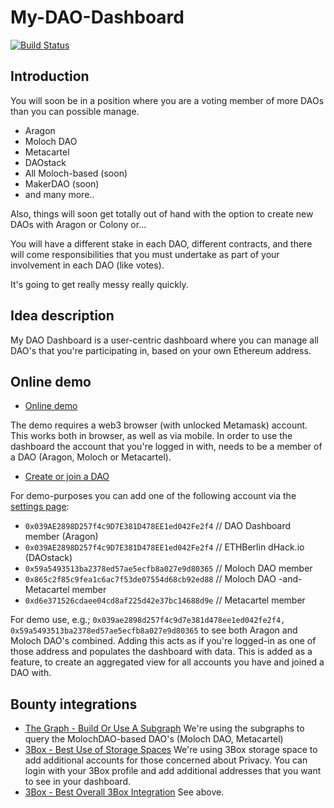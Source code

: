 # My-DAO-Dashboard

[![Build Status](https://travis-ci.org/wslyvh/My-DAO-Dashboard.svg?branch=master)](https://travis-ci.org/wslyvh/My-DAO-Dashboard)

## Introduction

You will soon be in a position where you are a voting member of more DAOs than you can possible manage.

- Aragon
- Moloch DAO
- Metacartel
- DAOstack
- All Moloch-based (soon)
- MakerDAO (soon)
- and many more..

Also, things will soon get totally out of hand with the option to create new DAOs with Aragon or Colony or...

You will have a different stake in each DAO, different contracts, and there will come responsibilities that you must undertake as part of your involvement in each DAO (like votes).

It's going to get really messy really quickly.

## Idea description

My DAO Dashboard is a user-centric dashboard where you can manage all DAO's that you're participating in, based on your own Ethereum address.

## Online demo

- [Online demo](https://my-dao-dashboard.herokuapp.com/)

The demo requires a web3 browser (with unlocked Metamask) account. This works both in browser, as well as via mobile.
In order to use the dashboard the account that you're logged in with, needs to be a member of a DAO (Aragon, Moloch or Metacartel).

- [Create or join a DAO](https://mainnet.aragon.org/)

For demo-purposes you can add one of the following account via the [settings page](https://my-dao-dashboard.herokuapp.com/settings):

- `0x039AE2898D257f4c9D7E381D478EE1ed042Fe2f4` // DAO Dashboard member (Aragon)
- `0x039AE2898D257f4c9D7E381D478EE1ed042Fe2f4` // ETHBerlin dHack.io (DAOstack)
- `0x59a5493513ba2378ed57ae5ecfb8a027e9d80365` // Moloch DAO member
- `0x865c2f85c9fea1c6ac7f53de07554d68cb92ed88` // Moloch DAO -and- Metacartel member
- `0xd6e371526cdaee04cd8af225d42e37bc14688d9e` // Metacartel member

For demo use, e.g.; `0x039ae2898d257f4c9d7e381d478ee1ed042fe2f4, 0x59a5493513ba2378ed57ae5ecfb8a027e9d80365` to see both Aragon and Moloch DAO's combined.
Adding this acts as if you're logged-in as one of those address and populates the dashboard with data.
This is added as a feature, to create an aggregated view for all accounts you have and joined a DAO with.

## Bounty integrations

- [The Graph - Build Or Use A Subgraph](https://github.com/ethberlinzwei/Bounties/issues/11)
  We're using the subgraphs to query the MolochDAO-based DAO's (Moloch DAO, Metacartel)
- [3Box - Best Use of Storage Spaces](https://github.com/ethberlinzwei/Bounties/issues/3)
  We're using 3Box storage space to add additional accounts for those concerned about Privacy. You can login with your 3Box profile and add additional addresses that you want to see in your dashboard.
- [3Box - Best Overall 3Box Integration](https://github.com/ethberlinzwei/Bounties/issues/1)
  See above.
